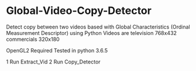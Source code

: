 # Global-Video-Copy-Detector
Detect copy between two videos based with Global Characteristics (Ordinal Measurement Descriptor) using Python
Videos are television 768x432 commercials 320x180

OpenGL2 Required
Tested in python 3.6.5

1 Run Extract_Vid
2 Run Copy_Detector
